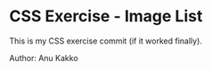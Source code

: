 # CSS Exercise - Image List

This is my CSS exercise commit (if it worked finally).

Author: Anu Kakko
